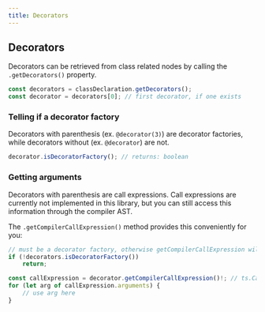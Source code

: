 ```yaml
---
title: Decorators
---
```


## Decorators

Decorators can be retrieved from class related nodes by calling the `.getDecorators()` property.

```typescript
const decorators = classDeclaration.getDecorators();
const decorator = decorators[0]; // first decorator, if one exists
```

### Telling if a decorator factory

Decorators with parenthesis (ex. `@decorator(3)`) are decorator factories, while decorators without (ex. `@decorator`) are not.

```typescript
decorator.isDecoratorFactory(); // returns: boolean
```

### Getting arguments

Decorators with parenthesis are call expressions. Call expressions are currently not implemented in this library,
but you can still access this information through the compiler AST.

The `.getCompilerCallExpression()` method provides this conveniently for you:

```typescript
// must be a decorator factory, otherwise getCompilerCallExpression will return undefined
if (!decorators.isDecoratorFactory())
    return;

const callExpression = decorator.getCompilerCallExpression()!; // ts.CallExpression | undefined
for (let arg of callExpression.arguments) {
    // use arg here
}
```
